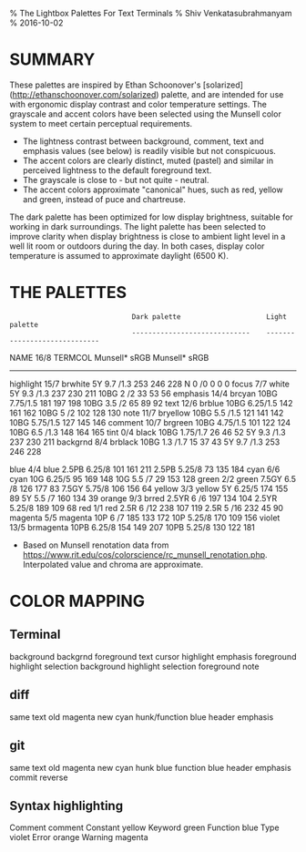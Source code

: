 % The Lightbox Palettes For Text Terminals
% Shiv Venkatasubrahmanyam
% 2016-10-02


# SUMMARY

These palettes are inspired by Ethan Schoonover's [solarized]
(http://ethanschoonover.com/solarized) palette, and are intended for use with
ergonomic display contrast and color temperature settings. The grayscale and
accent colors have been selected using the Munsell color system to meet certain
perceptual requirements.

* The lightness contrast between background, comment, text and emphasis values
  (see below) is readily visible but not conspicuous.
* The accent colors are clearly distinct, muted (pastel) and similar in
  perceived lightness to the default foreground text.
* The grayscale is close to - but not quite - neutral.
* The accent colors approximate "canonical" hues, such as red, yellow and green,
  instead of puce and chartreuse.

The dark palette has been optimized for low display brightness, suitable for
working in dark surroundings. The light palette has been selected to improve
clarity when display brightness is close to ambient light level in a well lit
room or outdoors during the day. In both cases, display color temperature is
assumed to approximate daylight (6500 K).


# THE PALETTES

                                  Dark palette                     Light palette
                                  -----------------------------    -----------------------------
NAME         16/8    TERMCOL      Munsell*          sRGB           Munsell*          sRGB
---------    ----    --------     --------------    -----------    --------------    -----------
highlight    15/7    brwhite      5Y    9.7 /1.3    253 246 228    N     0   /0        0   0   0
focus         7/7    white        5Y    9.3 /1.3    237 230 211    10BG  2   /2       33  53  56
emphasis     14/4    brcyan       10BG  7.75/1.5    181 197 198    10BG  3.5 /2       65  89  92
text         12/6    brblue       10BG  6.25/1.5    142 161 162    10BG  5   /2      102 128 130
note         11/7    bryellow     10BG  5.5 /1.5    121 141 142    10BG  5.75/1.5    127 145 146
comment      10/7    brgreen      10BG  4.75/1.5    101 122 124    10BG  6.5 /1.3    148 164 165
tint          0/4    black        10BG  1.75/1.7     26  46  52    5Y    9.3 /1.3    237 230 211
backgrnd      8/4    brblack      10BG  1.3 /1.7     15  37  43    5Y    9.7 /1.3    253 246 228

blue          4/4    blue         2.5PB 6.25/8      101 161 211    2.5PB 5.25/8       73 135 184
cyan          6/6    cyan         10G   6.25/5       95 169 148    10G   5.5 /7       29 153 128
green         2/2    green        7.5GY 6.5 /8      126 177  83    7.5GY 5.75/8      106 156  64
yellow        3/3    yellow       5Y    6.25/5      174 155  89    5Y    5.5 /7      160 134  39
orange        9/3    brred        2.5YR 6   /6      197 134 104    2.5YR 5.25/8      189 109  68
red           1/1    red          2.5R  6   /12     238 107 119    2.5R  5   /16     232  45  90
magenta       5/5    magenta      10P   6   /7      185 133 172    10P   5.25/8      170 109 156
violet       13/5    brmagenta    10PB  6.25/8      154 149 207    10PB  5.25/8      130 122 181

* Based on Munsell renotation data from
  https://www.rit.edu/cos/colorscience/rc_munsell_renotation.php. Interpolated
  value and chroma are approximate.


# COLOR MAPPING

## Terminal

background            backgrnd
foreground            text
cursor                highlight
emphasis foreground   highlight
selection background  highlight
selection foreground  note

## diff

same    text
old     magenta
new     cyan
hunk/function  blue
header  emphasis

## git

same      text
old       magenta
new       cyan
hunk      blue
function  blue
header    emphasis
commit    reverse

## Syntax highlighting

Comment   comment
Constant  yellow
Keyword   green
Function  blue
Type      violet
Error     orange
Warning   magenta
